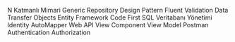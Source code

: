 N Katmanlı Mimari
Generic Repository Design Pattern
Fluent Validation
Data Transfer Objects
Entity Framework
Code First SQL Veritabanı Yönetimi
Identity
AutoMapper
Web API
View Component
View Model
Postman
Authentication
Authorization
